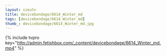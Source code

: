 ```yaml
--- 
layout: sieutv
title: devicebondage/6614_Winter_md
tags: [devicebondage/6614_Winter_md]
thumb_: devicebondage/6614_Winter_md.jpg
---
```

{% include tvpro key="http://admin.fetishbox.com/_content/devicebondage/6614_Winter_md.mp4" %} 
